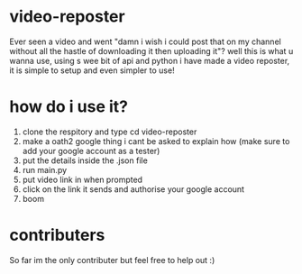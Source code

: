 # video-reposter
Ever seen a video and went "damn i wish i could post that on my channel without all the hastle of downloading it then uploading it"? well this is what u wanna use, using s wee bit of api and python i have made a video reposter, it is simple to setup and even simpler to use!

# how do i use it?
1. clone the respitory and type cd video-reposter
2. make a oath2 google thing i cant be asked to explain how (make sure to add your google account as a tester)
3. put the details inside the .json file
4. run main.py
5. put video link in when prompted
6. click on the link it sends and authorise your google account
7. boom

# contributers

So far im the only contributer but feel free to help out :)
